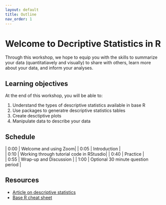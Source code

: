 ```yaml
---
layout: default
title: Outline
nav_order: 1
---
```


# Welcome to Decriptive Statistics in R 

Through this workshop, we hope to equip you with the skills to summarize your data  (quantitatiavely and visually) to share with others, learn more about your data, and inform your analyses. 

## Learning objectives

At the end of this workshop, you will be able to:
1. Understand the types of descriptive statistics available in base R 
2. Use packages to generatre descriptive statistics tables
3. Create desctiptive plots 
4. Manipulate data to describe your data 

## Schedule

| 0:00 | Welcome and using Zoom|
| 0:05 | Introduction |  
| 0:10 | Working through tutorial code in RStusdio|
| 0:40 | Practice |   
| 0:55 | Wrap-up and Discussion |
| 1:00 | Optional 30 minute question period |

## Resources
* [Article on descriptive statistics](https://www.scribbr.com/statistics/descriptive-statistics/)
* [Base R cheat sheet](https://iqss.github.io/dss-workshops/R/Rintro/base-r-cheat-sheet.pdf)
